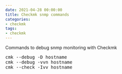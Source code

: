 ```yaml
--- 
date: 2021-04-28 00:00:00
title: Checkmk snmp commands
categories: 
- checkmk
tags: 
- checkmk
---
```

Commands to debug snmp monitoring with Checkmk

<pre>
cmk --debug -D hostname
cmk --debug -vvn hostname
cmk --check -Ivv hostname
</pre>
